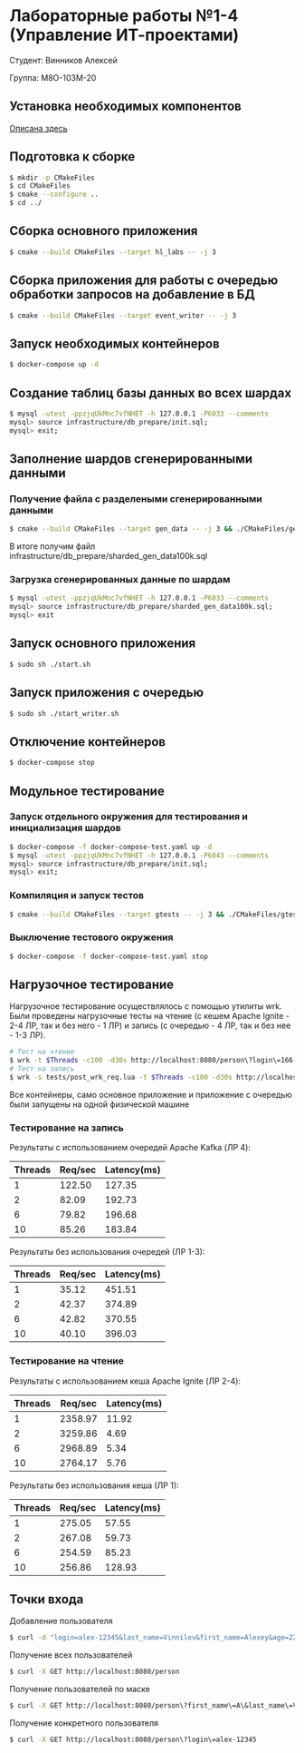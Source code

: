 # Лабораторные работы №1-4 (Управление ИТ-проектами) #
Студент: Винников Алексей

Группа: М8О-103М-20
## Установка необходимых компонентов ##
[Описана здесь](https://github.com/DVDemon/hl_mai_lab_01/blob/master/README.md)

## Подготовка к сборке ##

```bash
$ mkdir -p CMakeFiles
$ cd CMakeFiles
$ cmake --configure ..
$ cd ../
```

## Сборка основного приложения ##
```bash
$ cmake --build CMakeFiles --target hl_labs -- -j 3
```

## Сборка приложения для работы с очередью обработки запросов на добавление в БД ##
```bash
$ cmake --build CMakeFiles --target event_writer -- -j 3
```

## Запуск необходимых контейнеров ##
```bash
$ docker-compose up -d
```
## Создание таблиц базы данных во всех шардах ##

```bash
$ mysql -utest -ppzjqUkMnc7vfNHET -h 127.0.0.1 -P6033 --comments
mysql> source infrastructure/db_prepare/init.sql;
mysql> exit;
```
## Заполнение шардов сгенерированными данными ##
### Получение файла с разделеными сгенерированными данными ##
```bash
$ cmake --build CMakeFiles --target gen_data -- -j 3 && ./CMakeFiles/gen_data
```
В итоге получим файл infrastructure/db_prepare/sharded_gen_data100k.sql

### Загрузка сгенерированных данные по шардам ###
```bash
$ mysql -utest -ppzjqUkMnc7vfNHET -h 127.0.0.1 -P6033 --comments
mysql> source infrastructure/db_prepare/sharded_gen_data100k.sql;
mysql> exit
```
## Запуск основного приложения ##
```bash
$ sudo sh ./start.sh
```

## Запуск приложения с очередью ##
```bash
$ sudo sh ./start_writer.sh
```

## Отключение контейнеров ##
```bash
$ docker-compose stop
```

## Модульное тестирование ##
### Запуск отдельного окружения для тестирования и инициализация шардов ###
```bash
$ docker-compose -f docker-compose-test.yaml up -d
$ mysql -utest -ppzjqUkMnc7vfNHET -h 127.0.0.1 -P6043 --comments
mysql> source infrastructure/db_prepare/init.sql;
mysql> exit;
```
### Компиляция и запуск тестов ###
```bash
$ cmake --build CMakeFiles --target gtests -- -j 3 && ./CMakeFiles/gtests
```
### Выключение тестового окружения ###
```bash
$ docker-compose -f docker-compose-test.yaml stop
```

## Нагрузочное тестирование ##
Нагрузочное тестирование осуществлялось с помощью утилиты wrk. Были проведены нагрузочные тесты на чтение (с кешем Apache Ignite - 2-4 ЛР, так и без него - 1 ЛР) и запись (с очередью - 4 ЛР, так и без нее - 1-3 ЛР).

```bash
# Тест на чтение
$ wrk -t $Threads -c100 -d30s http://localhost:8080/person\?login\=166-06-8645
# Тест на запись
$ wrk -s tests/post_wrk_req.lua -t $Threads -c100 -d30s http://localhost:8080
```

Все контейнеры, само основное приложение и приложение с очередью были запущены на одной физической машине

### Тестирование на запись ###

Результаты с использованием очередей Apache Kafka (ЛР 4):

Threads | Req/sec | Latency(ms)
--- | --- | ---
1 | 122.50 | 127.35
2 | 82.09 | 192.73
6 | 79.82 | 196.68
10 | 85.26 | 183.84

Результаты без использования очередей (ЛР 1-3):

Threads | Req/sec | Latency(ms)
--- | --- | ---
1 | 35.12 | 451.51
2 | 42.37 | 374.89
6 | 42.82 | 370.55
10 | 40.10| 396.03

### Тестирование на чтение ###

Результаты с использованием кеша Apache Ignite (ЛР 2-4):

Threads | Req/sec | Latency(ms)
--- | --- | ---
1 | 2358.97 | 11.92
2 | 3259.86 | 4.69
6 | 2968.89 | 5.34
10 | 2764.17 | 5.76

Результаты без использования кеша (ЛР 1):

Threads | Req/sec | Latency(ms)
--- | --- | ---
1 | 275.05 | 57.55
2 | 267.08 | 59.73
6 | 254.59 | 85.23
10 | 256.86 | 128.93

## Точки входа ##
Добавление пользователя
```bash
$ curl -d "login=alex-12345&last_name=Vinnilov&first_name=Alexey&age=22" -X POST http://localhost:8080/person
```
Получение всех пользователей
```bash
$ curl -X GET http://localhost:8080/person
```
Получение пользователей по маске
```bash
$ curl -X GET http://localhost:8080/person\?first_name\=A\&last_name\=Vi
```
Получение конкретного пользователя
```bash
$ curl -X GET http://localhost:8080/person\?login\=alex-12345
```
